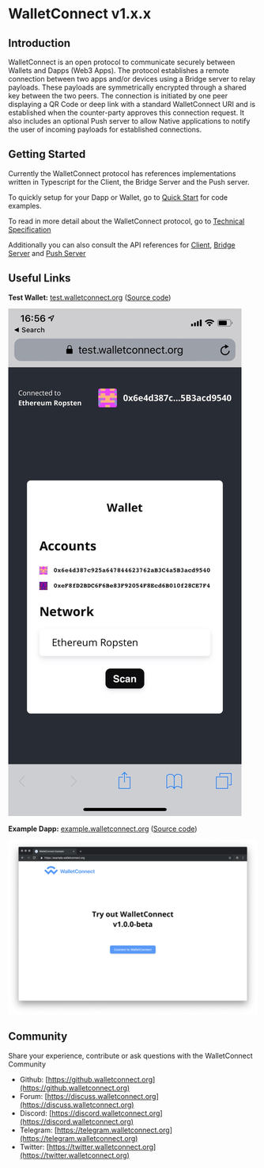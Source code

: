 # WalletConnect v1.x.x

## Introduction

WalletConnect is an open protocol to communicate securely between Wallets and Dapps \(Web3 Apps\). The protocol establishes a remote connection between two apps and/or devices using a Bridge server to relay payloads. These payloads are symmetrically encrypted through a shared key between the two peers. The connection is initiated by one peer displaying a QR Code or deep link with a standard WalletConnect URI and is established when the counter-party approves this connection request. It also includes an optional Push server to allow Native applications to notify the user of incoming payloads for established connections.

## Getting Started

Currently the WalletConnect protocol has references implementations written in Typescript for the Client, the Bridge Server and the Push server.

To quickly setup for your Dapp or Wallet, go to [Quick Start](https://github.com/WalletConnect/walletconnect-docs/tree/4665484efb48d649211b3afa7e6a38eac4f3d104/quick-start/README.md) for code examples.

To read in more detail about the WalletConnect protocol, go to [Technical Specification](tech-spec.md)

Additionally you can also consult the API references for [Client](client-api.md), [Bridge Server](bridge-server.md) and [Push Server](push-server.md)

## Useful Links

**Test Wallet:** [test.walletconnect.org](https://test.walletconnect.org) \([Source code](https://github.com/WalletConnect/walletconnect-test-wallet)\)

![test wallet](.gitbook/assets/img_3394.jpg)

**Example Dapp:** [example.walletconnect.org](https://example.walletconnect.org) \([Source code](https://github.com/WalletConnect/walletconnect-example-dapp)\)

![example dapp](.gitbook/assets/screenshot-2019-01-31-16.52.57.png)

## Community

Share your experience, contribute or ask questions with the WalletConnect Community

* Github: [https://github.walletconnect.org](https://github.walletconnect.org)
* Forum: [https://discuss.walletconnect.org](https://discuss.walletconnect.org)
* Discord: [https://discord.walletconnect.org](https://discord.walletconnect.org)
* Telegram: [https://telegram.walletconnect.org](https://telegram.walletconnect.org)
* Twitter: [https://twitter.walletconnect.org](https://twitter.walletconnect.org)

